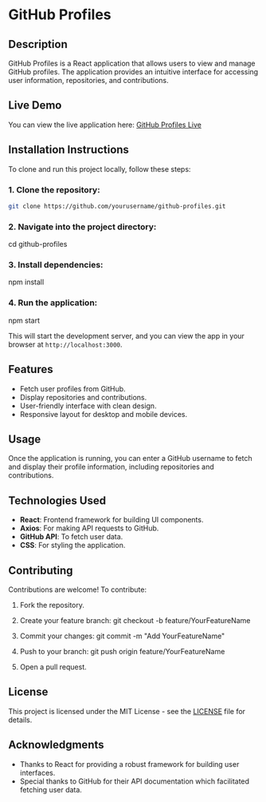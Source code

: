 # GitHub Profiles

## Description
GitHub Profiles is a React application that allows users to view and manage GitHub profiles. The application provides an intuitive interface for accessing user information, repositories, and contributions.

## Live Demo
You can view the live application here: [GitHub Profiles Live](https://github-profiless-124.netlify.app/)

## Installation Instructions
To clone and run this project locally, follow these steps:

### 1. Clone the repository:
 ```bash
git clone https://github.com/yourusername/github-profiles.git
```

### 2. Navigate into the project directory:
cd github-profiles

### 3. Install dependencies:
npm install

### 4. Run the application:
npm start

This will start the development server, and you can view the app in your browser at `http://localhost:3000`.

## Features
- Fetch user profiles from GitHub.
- Display repositories and contributions.
- User-friendly interface with clean design.
- Responsive layout for desktop and mobile devices.

## Usage
Once the application is running, you can enter a GitHub username to fetch and display their profile information, including repositories and contributions.

## Technologies Used
- **React**: Frontend framework for building UI components.
- **Axios**: For making API requests to GitHub.
- **GitHub API**: To fetch user data.
- **CSS**: For styling the application.

## Contributing
Contributions are welcome! To contribute:

1. Fork the repository.
2. Create your feature branch:
git checkout -b feature/YourFeatureName

3. Commit your changes:
git commit -m "Add YourFeatureName"

4. Push to your branch:
git push origin feature/YourFeatureName

5. Open a pull request.

## License
This project is licensed under the MIT License - see the [LICENSE](LICENSE) file for details.

## Acknowledgments
- Thanks to React for providing a robust framework for building user interfaces.
- Special thanks to GitHub for their API documentation which facilitated fetching user data.
